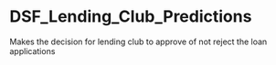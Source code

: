 # DSF_Lending_Club_Predictions
Makes the decision for lending club to approve of not reject the loan applications
